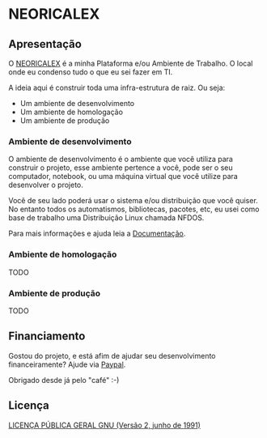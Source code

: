 # NEORICALEX

## Apresentação

O [NEORICALEX](https://neoricalex.com.br) é a minha Plataforma e/ou Ambiente de Trabalho. O local onde eu condenso tudo o que eu sei fazer em TI.

A ideia aqui é construir toda uma infra-estrutura de raiz. Ou seja:

* Um ambiente de desenvolvimento
* Um ambiente de homologação
* Um ambiente de produção

### Ambiente de desenvolvimento

O ambiente de desenvolvimento é o ambiente que você utiliza para construir o projeto, esse ambiente pertence a você, pode ser o seu computador, notebook, ou uma máquina virtual que você utilize para desenvolver o projeto.

Você de seu lado poderá usar o sistema e/ou distribuição que você quiser. No entanto todos os automatismos, bibliotecas, pacotes, etc, eu usei como base de trabalho uma Distribuição Linux chamada NFDOS.

Para mais informações e ajuda leia a [Documentação](https://neoricalex.readthedocs.io/pt/latest/).

### Ambiente de homologação

TODO

### Ambiente de produção

TODO

## Financiamento

Gostou do projeto, e está afim de ajudar seu desenvolvimento financeiramente?
Ajude via [Paypal](https://www.paypal.me/AleexFL).

Obrigado desde já pelo "café" :-)

## Licença

[LICENÇA PÚBLICA GERAL GNU (Versão 2, junho de 1991)](./LICENSE)
